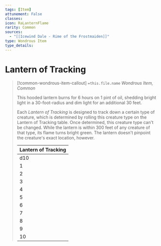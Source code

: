 ```yaml
---
tags: [Item]
attunement: False
classes: 
icon: RaLanternFlame
rarity: Common
sources:
  - "[[Icewind Dale - Rime of the Frostmaiden]]"
type: Wondrous Item
type_details: 
---
```

# Lantern of Tracking
>[!common-wondrous-item-callout] `=this.file.name`
>*Wondrous Item, Common*
>
>This hooded lantern burns for 6 hours on 1 pint of oil, shedding bright light in a 30-foot-radius and dim light for an additional 30 feet.
>
>Each *Lantern of Tracking* is designed to track down a certain type of creature, which is determined by rolling this creature type on the Lantern of Tracking table. Once determined, this creature type can't be changed. While the lantern is within 300 feet of any creature of that type, its flame turns bright green. The lantern doesn't pinpoint the creature's exact location, however.
>
>
>
>| Lantern of Tracking |
>| --- |
>| d10 | Creature Type |
>| 1 | Aberrations |
>| 2 | Celestials |
>| 3 | Constructs |
>| 4 | Dragons |
>| 5 | Elementals |
>| 6 | Fey |
>| 7 | Fiends |
>| 8 | Giants |
>| 9 | Monstrosities |
>| 10 | Undead |
>
>
